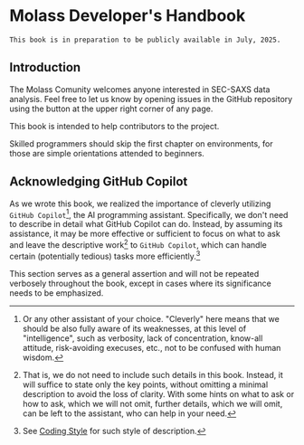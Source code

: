 # Molass Developer's Handbook

```{warning}
This book is in preparation to be publicly available in July, 2025.
```

## Introduction

The Molass Comunity welcomes anyone interested in SEC-SAXS data analysis. Feel free to let us know by opening issues in the GitHub repository using the button at the upper right corner of any page.

This book is intended to help contributors to the project.

Skilled programmers should skip the first chapter on environments, for those are simple orientations attended to beginners.

## Acknowledging GitHub Copilot

As we wrote this book, we realized the importance of cleverly utilizing `GitHub Copilot`[^1], the AI programming assistant. Specifically, we don't need to describe in detail what GitHub Copilot can do. Instead, by assuming its assistance, it may be more effective or sufficient to focus on what to ask and leave the descriptive work[^2] to `GitHub Copilot`, which can handle certain (potentially tedious) tasks more efficiently.[^3]

This section serves as a general assertion and will not be repeated verbosely throughout the book, except in cases where its significance needs to be emphasized.

[^1]: Or any other assistant of your choice. "Cleverly" here means that we should be also fully aware of its weaknesses, at this level of "intelligence", such as verbosity, lack of concentration, know-all attitude, risk-avoiding execuses, etc., not to be confused with human wisdom.

[^2]: That is, we do not need to include such details in this book. Instead, it will suffice to state only the key points, without omitting a minimal description to avoid the loss of clarity. With some hints on what to ask or how to ask, which we will not omit, further details, which we will omit, can be left to the assistant, who can help in your need.

[^3]: See [Coding Style](coding_style) for such style of description.
